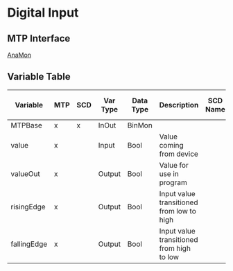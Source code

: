 # Digital Input

## MTP Interface

[AnaMon](./../MTP/BinMon.md)

## Variable Table

| Variable    | MTP | SCD | Var Type | Data Type | Description                               | SCD Name | SCD Terminal Name |
| ----------- | --- | --- | -------- | --------- | ----------------------------------------- | -------- | ----------------- |
| MTPBase     | x   | x   | InOut    | BinMon    |                                           |          |                   |
| value       | x   |     | Input    | Bool      | Value coming from device                  |          |                   |
| valueOut    | x   |     | Output   | Bool      | Value for use in program                  |          |                   |
| risingEdge  | x   |     | Output   | Bool      | Input value transitioned from low to high |          |                   |
| fallingEdge | x   |     | Output   | Bool      | Input value transitioned from high to low |          |                   |

